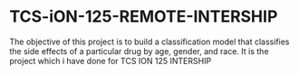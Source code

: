 # TCS-iON-125-REMOTE-INTERSHIP
The objective of this project is to build a classification model that classifies the side effects of a particular drug by age, gender, and race.
It is the project which i have done for TCS ION 125 INTERSHIP 
